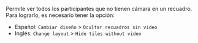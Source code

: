 Permite ver todos los participantes que no tienen cámara en un recuadro. Para lograrlo, es necesario tener la opción:
- Español: `Cambiar diseño` > `Ocultar recuadros sin video`
- Inglés: `Change layout` > `Hide tiles without video`
